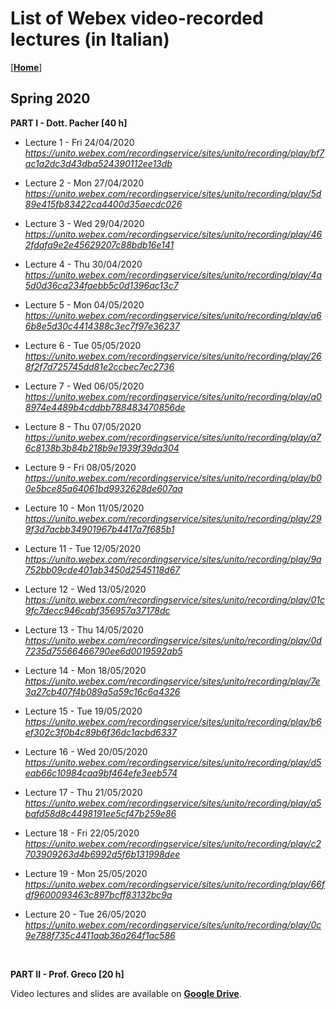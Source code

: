 
# List of Webex video-recorded lectures (in Italian)
[[**Home**](../../README.md)]


## Spring 2020

**PART I - Dott. Pacher [40 h]**

* Lecture 1 - Fri 24/04/2020<br />
_<https://unito.webex.com/recordingservice/sites/unito/recording/play/bf7ac1a2dc3d43dba524390112ee13db>_

* Lecture 2 - Mon 27/04/2020<br />
_<https://unito.webex.com/recordingservice/sites/unito/recording/play/5d89e415fb83422ca4400d35aecdc026>_

* Lecture 3 - Wed 29/04/2020<br />
_<https://unito.webex.com/recordingservice/sites/unito/recording/play/462fdafa9e2e45629207c88bdb16e141>_

* Lecture 4 - Thu 30/04/2020<br />
_<https://unito.webex.com/recordingservice/sites/unito/recording/play/4a5d0d36ca234faebb5c0d1396ac13c7>_

* Lecture 5 - Mon 04/05/2020<br />
_<https://unito.webex.com/recordingservice/sites/unito/recording/play/a66b8e5d30c4414388c3ec7f97e36237>_

* Lecture 6 - Tue 05/05/2020<br />
_<https://unito.webex.com/recordingservice/sites/unito/recording/play/268f2f7d725745dd81e2ccbec7ec2736>_

* Lecture 7 - Wed 06/05/2020<br />
_<https://unito.webex.com/recordingservice/sites/unito/recording/play/a08974e4489b4cddbb788483470856de>_

* Lecture 8 - Thu 07/05/2020<br />
_<https://unito.webex.com/recordingservice/sites/unito/recording/play/a76c8138b3b84b218b9e1939f39da304>_

* Lecture 9 - Fri 08/05/2020<br />
_<https://unito.webex.com/recordingservice/sites/unito/recording/play/b00e5bce85a64061bd9932628de607aa>_

* Lecture 10 - Mon 11/05/2020<br />
_<https://unito.webex.com/recordingservice/sites/unito/recording/play/299f3d7acbb34901967b4417a7f685b1>_

* Lecture 11 - Tue 12/05/2020<br />
_<https://unito.webex.com/recordingservice/sites/unito/recording/play/9a752bb09cde401ab3450d2545118d67>_

* Lecture 12 - Wed 13/05/2020<br />
_<https://unito.webex.com/recordingservice/sites/unito/recording/play/01c9fc7decc946cabf356957a37178dc>_

* Lecture 13 - Thu 14/05/2020<br />
_<https://unito.webex.com/recordingservice/sites/unito/recording/play/0d7235d75566466790ee6d0019592ab5>_

* Lecture 14 - Mon 18/05/2020<br />
_<https://unito.webex.com/recordingservice/sites/unito/recording/play/7e3a27cb407f4b089a5a59c16c6a4326>_

* Lecture 15 - Tue 19/05/2020<br />
_<https://unito.webex.com/recordingservice/sites/unito/recording/play/b6ef302c3f0b4c89b6f36dc1acbd6337>_

* Lecture 16 - Wed 20/05/2020<br />
_<https://unito.webex.com/recordingservice/sites/unito/recording/play/d5eab66c10984caa9bf464efe3eeb574>_

* Lecture 17 - Thu 21/05/2020<br />
_<https://unito.webex.com/recordingservice/sites/unito/recording/play/a5bafd58d8c4498191ee5cf47b259e86>_

* Lecture 18 - Fri 22/05/2020<br />
_<https://unito.webex.com/recordingservice/sites/unito/recording/play/c2703909263d4b6992d5f6b131998dee>_

* Lecture 19 - Mon 25/05/2020<br />
_<https://unito.webex.com/recordingservice/sites/unito/recording/play/66fdf9600093463c897bcff83132bc9a>_

* Lecture 20 - Tue 26/05/2020<br />
_<https://unito.webex.com/recordingservice/sites/unito/recording/play/0c9e788f735c4411aab36a264f1ac586>_

<br />

**PART II - Prof. Greco [20 h]**

Video lectures and slides are available on [**Google Drive**](https://drive.google.com/drive/folders/1cbB6v2Ifzf-oQe4QkkZatCKvxzSgcZqh).
